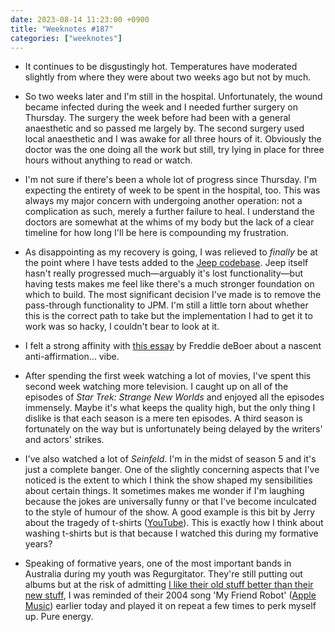 ```yaml
---
date: 2023-08-14 11:23:00 +0900
title: "Weeknotes #187"
categories: ["weeknotes"]
---
```


- It continues to be disgustingly hot. Temperatures have moderated slightly from where they were about two weeks ago but not by much.

- So two weeks later and I'm still in the hospital. Unfortunately, the wound became infected during the week and I needed further surgery on Thursday. The surgery the week before had been with a general anaesthetic and so passed me largely by. The second surgery used local anaesthetic and I was awake for all three hours of it. Obviously the doctor was the one doing all the work but still, try lying in place for three hours without anything to read or watch.

- I'm not sure if there's been a whole lot of progress since Thursday. I'm expecting the entirety of week to be spent in the hospital, too. This was always my major concern with undergoing another operation: not a complication as such, merely a further failure to heal. I understand the doctors are somewhat at the whims of my body but the lack of a clear timeline for how long I'll be here is compounding my frustration.

- As disappointing as my recovery is going, I was relieved to _finally_ be at the point where I have tests added to the [Jeep codebase](https://github.com/pyrmont/jeep). Jeep itself hasn't really progressed much—arguably it's lost functionality—but having tests makes me feel like there's a much stronger foundation on which to build. The most significant decision I've made is to remove the pass-through functionality to JPM. I'm still a little torn about whether this is the correct path to take but the implementation I had to get it to work was so hacky, I couldn't bear to look at it.

- I felt a strong affinity with [this essay](https://freddiedeboer.substack.com/p/prologue-to-an-anti-affirmation-movement) by Freddie deBoer about a nascent anti-affirmation… vibe.

- After spending the first week watching a lot of movies, I've spent this second week watching more television. I caught up on all of the episodes of _Star Trek: Strange New Worlds_ and enjoyed all the episodes immensely. Maybe it's what keeps the quality high, but the only thing I dislike is that each season is a mere ten episodes. A third season is fortunately on the way but is unfortunately being delayed by the writers' and actors' strikes.

- I've also watched a lot of _Seinfeld_. I'm in the midst of season 5 and it's just a complete banger. One of the slightly concerning aspects that I've noticed is the extent to which I think the show shaped my sensibilities about certain things. It sometimes makes me wonder if I'm laughing because the jokes are universally funny or that I've become inculcated to the style of humour of the show. A good example is this bit by Jerry about the tragedy of t-shirts ([YouTube](https://youtu.be/CEp6-MAFbCY)). This is exactly how I think about washing t-shirts but is that because I watched this during my formative years?

- Speaking of formative years, one of the most important bands in Australia during my youth was Regurgitator. They're still putting out albums but at the risk of admitting [I like their old stuff better than their new stuff](https://genius.com/Regurgitator-i-like-your-old-stuff-better-than-your-new-stuff-lyrics), I was reminded of their 2004 song 'My Friend Robot' ([Apple Music](https://music.apple.com/us/album/my-friend-robot/84988689?i=84988154)) earlier today and played it on repeat a few times to perk myself up. Pure energy.
